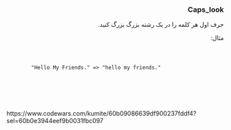 <div dir="rtl">
<h3>Caps_look</h3>
حرف اول هر کلمه را در یک رشته بزرگ بزرگ کنید.

مثال:
</div>
<code>
    <pre>
        "Hello My Friends." => "hello my friends."
    </pre>
</code>
<br>
<br>
<br>
https://www.codewars.com/kumite/60b09086639df900237fddf4?sel=60b0e3944eef9b0031fbc097
